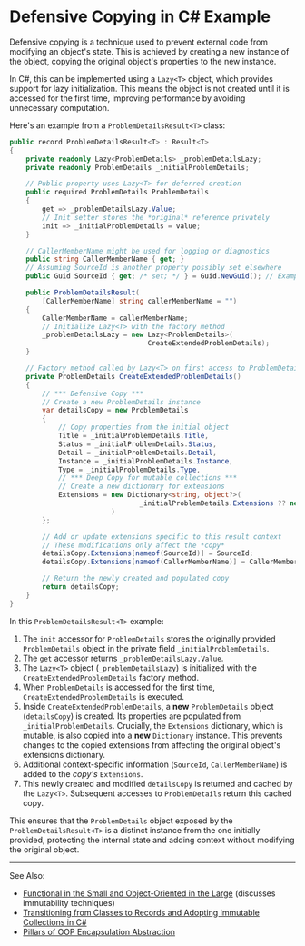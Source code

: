 # Defensive Copying in C# Example

Defensive copying is a technique used to prevent external code from
modifying an object's state. This is achieved by creating a new
instance of the object, copying the original object's properties to the
new instance.

In C#, this can be implemented using a `Lazy<T>` object, which provides
support for lazy initialization. This means the object is not created
until it is accessed for the first time, improving performance by
avoiding unnecessary computation.

Here's an example from a `ProblemDetailsResult<T>` class:

```C#
public record ProblemDetailsResult<T> : Result<T>
{
    private readonly Lazy<ProblemDetails> _problemDetailsLazy;
    private readonly ProblemDetails _initialProblemDetails;

    // Public property uses Lazy<T> for deferred creation
    public required ProblemDetails ProblemDetails
    {
        get => _problemDetailsLazy.Value;
        // Init setter stores the *original* reference privately
        init => _initialProblemDetails = value;
    }

    // CallerMemberName might be used for logging or diagnostics
    public string CallerMemberName { get; }
    // Assuming SourceId is another property possibly set elsewhere
    public Guid SourceId { get; /* set; */ } = Guid.NewGuid(); // Example

    public ProblemDetailsResult(
        [CallerMemberName] string callerMemberName = "")
    {
        CallerMemberName = callerMemberName;
        // Initialize Lazy<T> with the factory method
        _problemDetailsLazy = new Lazy<ProblemDetails>(
                                  CreateExtendedProblemDetails);
    }

    // Factory method called by Lazy<T> on first access to ProblemDetails
    private ProblemDetails CreateExtendedProblemDetails()
    {
        // *** Defensive Copy ***
        // Create a new ProblemDetails instance
        var detailsCopy = new ProblemDetails
        {
            // Copy properties from the initial object
            Title = _initialProblemDetails.Title,
            Status = _initialProblemDetails.Status,
            Detail = _initialProblemDetails.Detail,
            Instance = _initialProblemDetails.Instance,
            Type = _initialProblemDetails.Type,
            // *** Deep Copy for mutable collections ***
            // Create a new dictionary for extensions
            Extensions = new Dictionary<string, object?>(
                                _initialProblemDetails.Extensions ?? new()
                         )
        };

        // Add or update extensions specific to this result context
        // These modifications only affect the *copy*
        detailsCopy.Extensions[nameof(SourceId)] = SourceId;
        detailsCopy.Extensions[nameof(CallerMemberName)] = CallerMemberName;

        // Return the newly created and populated copy
        return detailsCopy;
    }
}
```

In this `ProblemDetailsResult<T>` example:

1.  The `init` accessor for `ProblemDetails` stores the originally provided `ProblemDetails` object in the private field `_initialProblemDetails`.
2.  The `get` accessor returns `_problemDetailsLazy.Value`.
3.  The `Lazy<T>` object (`_problemDetailsLazy`) is initialized with the `CreateExtendedProblemDetails` factory method.
4.  When `ProblemDetails` is accessed for the first time, `CreateExtendedProblemDetails` is executed.
5.  Inside `CreateExtendedProblemDetails`, a **new** `ProblemDetails` object (`detailsCopy`) is created. Its properties are populated from `_initialProblemDetails`. Crucially, the `Extensions` dictionary, which is mutable, is also copied into a **new** `Dictionary` instance. This prevents changes to the copied extensions from affecting the original object's extensions dictionary.
6.  Additional context-specific information (`SourceId`, `CallerMemberName`) is added to the *copy's* `Extensions`.
7.  This newly created and modified `detailsCopy` is returned and cached by the `Lazy<T>`. Subsequent accesses to `ProblemDetails` return this cached copy.

This ensures that the `ProblemDetails` object exposed by the `ProblemDetailsResult<T>` is a distinct instance from the one initially provided, protecting the internal state and adding context without modifying the original object.

---
See Also:
- [Functional in the Small and Object-Oriented in the Large](Functional-in-the-Small-and-Object-Oriented-in-the-Large.md) (discusses immutability techniques)
- [Transitioning from Classes to Records and Adopting Immutable Collections in C#](Transitioning-from-Classes-to-Records-and-Adopting-IImmutableList-in-C.md)
- [Pillars of OOP Encapsulation Abstraction](Pillars-of-OOP-Encapsulation-Abstraction.md)